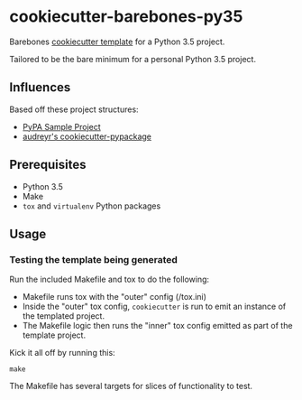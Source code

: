 # cookiecutter-barebones-py35

Barebones [cookiecutter template](https://github.com/audreyr/cookiecutter) for a Python 3.5 project.

Tailored to be the bare minimum for a personal Python 3.5 project.

## Influences

Based off these project structures:

* [PyPA Sample Project](https://github.com/pypa/sampleproject)
* [audreyr's cookiecutter-pypackage](https://github.com/audreyr/cookiecutter-pypackage)

## Prerequisites

* Python 3.5
* Make
* ``tox`` and ``virtualenv`` Python packages

## Usage

### Testing the template being generated

Run the included Makefile and tox to do the following:

* Makefile runs tox with the "outer" config (<repo-root>/tox.ini)
* Inside the "outer" tox config, ``cookiecutter`` is run to emit an instance of the templated project.
* The Makefile logic then runs the "inner" tox config emitted as part of the template project.

Kick it all off by running this:

```
make
```

The Makefile has several targets for slices of functionality to test.


